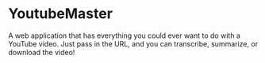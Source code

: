 # YoutubeMaster
A web application that has everything you could ever want to do with a YouTube video. Just pass in the URL, and you can transcribe, summarize, or download the video!
